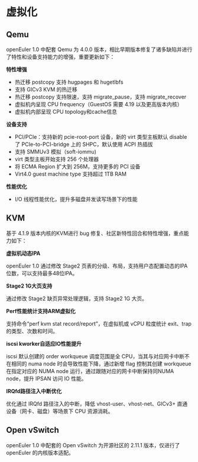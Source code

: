 # 虚拟化<a name="ZH-CN_TOPIC_0185681960"></a>

## Qemu<a name="section14349202621712"></a>

openEuler 1.0 中配套 Qemu 为 4.0.0 版本，相比早期版本修复了诸多缺陷并进行了特性和设备支持能力的增强，重要更新如下：

**特性增强**

-   热迁移 postcopy 支持 hugpages 和 hugetlbfs
-   支持 GICv3 KVM 的热迁移
-   热迁移 postcopy 支持限速，支持 migrate\_pause，支持 migrate\_recover
-   虚拟机内呈现 CPU frequency（GuestOS 需要 4.19 以及更高版本内核）
-   虚拟机内部呈现 CPU topology和cache信息

**设备支持**

-   PCI/PCIe：支持新的 pcie-root-port 设备，新的 virt 类型主板默认 disable 了 PCIe-to-PCI-bridge 上的 SHPC，默认使用 ACPI 热插拔
-   支持 SMMUv3 模拟（soft-iommu\)
-   virt 类型主板开始支持 256 个处理器
-   将 ECMA Region 扩大到 256M，支持更多的 PCI 设备
-   Virt4.0 guest machine type 支持超过 1TB RAM

**性能优化**

-   I/O 线程性能优化，提升多磁盘并发读写场景下的性能

## KVM<a name="section2663102117408"></a>

基于 4.1.9 版本内核的KVM进行 bug 修复、社区新特性回合和特性增强，重点能力如下：

**虚拟机动态IPA**

openEuler 1.0 通过修改 Stage2 页表的分级、布局，支持用户态配置动态的IPA位数，可以支持最多48位IPA。

**Stage2 1G大页支持**

通过修改 Stage2 缺页异常处理逻辑，支持 Stage2 1G 大页。

**Perf性能统计支持ARM虚拟化**

支持命令“perf kvm stat record/report”，在虚拟机或 vCPU 粒度统计 exit、trap 的类型、次数和时间。

**iscsi kworker自适应IO性能提升**

iscsi 默认创建的 order workqueue 调度范围是全 CPU，当其与对应网卡中断不在相同的 numa node 时会导致性能下降，通过新增 flag 控制其创建 workqueue 在指定对应的 NUMA node 运行，通过跟随对应的网卡中断保持同NUMA node，提升 IPSAN 访问 IO 性能。

**IRQfd路径注入中断优化**

优化通过 IRQfd 路径注入的中断，降低 vhost-user、vhost-net、GICv3+ 直通设备（网卡、磁盘）等场景下 CPU 资源消耗。

## Open vSwitch<a name="section562416012180"></a>

openEuler 1.0 中配套的 Open vSwitch 为开源社区的 2.11.1 版本，仅进行了 openEuler 的内核版本适配。


